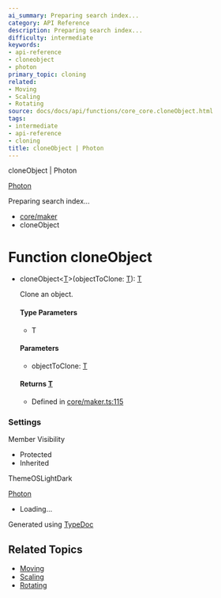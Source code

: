 ```yaml
---
ai_summary: Preparing search index...
category: API Reference
description: Preparing search index...
difficulty: intermediate
keywords:
- api-reference
- cloneobject
- photon
primary_topic: cloning
related:
- Moving
- Scaling
- Rotating
source: docs/docs/api/functions/core_core.cloneObject.html
tags:
- intermediate
- api-reference
- cloning
title: cloneObject | Photon
---
```

cloneObject | Photon

[Photon](../index.md)




Preparing search index...

* [core/maker](../modules/core_core.md)
* cloneObject

# Function cloneObject

* cloneObject<[T](#cloneobjectt)>(objectToClone: [T](#cloneobjectt)): [T](#cloneobjectt)

  Clone an object.

  #### Type Parameters

  + T

  #### Parameters

  + objectToClone: [T](#cloneobjectt)

  #### Returns [T](#cloneobjectt)

  + Defined in [core/maker.ts:115](https://github.com/mwhite454/photon/blob/main/packages/photon/src/core/maker.ts#L115)

### Settings

Member Visibility

* Protected
* Inherited

ThemeOSLightDark

[Photon](../index.md)

* Loading...

Generated using [TypeDoc](https://typedoc.org/)

## Related Topics

- [Moving](../index.md)
- [Scaling](../index.md)
- [Rotating](../index.md)
